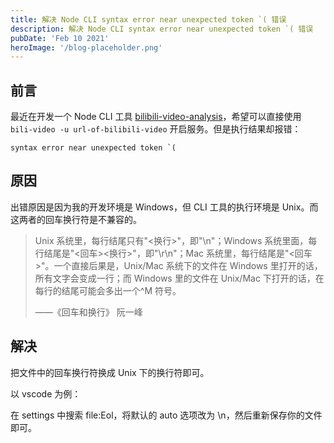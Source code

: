 ```yaml
---
title: 解决 Node CLI syntax error near unexpected token `( 错误
description: 解决 Node CLI syntax error near unexpected token `( 错误
pubDate: 'Feb 10 2021'
heroImage: '/blog-placeholder.png'
---
```


## 前言

最近在开发一个 Node CLI 工具 [bilibili-video-analysis](https://www.npmjs.com/package/bilibili-video-analysis)，希望可以直接使用 `bili-video -u url-of-bilibili-video` 开启服务。但是执行结果却报错：

```
syntax error near unexpected token `(
```

## 原因

出错原因是因为我的开发环境是 Windows，但 CLI 工具的执行环境是 Unix。而这两者的回车换行符是不兼容的。

> Unix 系统里，每行结尾只有"<换行>"，即"\n"；Windows 系统里面，每行结尾是"<回车><换行>"，即"\r\n"；Mac 系统里，每行结尾是"<回车>"。一个直接后果是，Unix/Mac 系统下的文件在 Windows 里打开的话，所有文字会变成一行；而 Windows 里的文件在 Unix/Mac 下打开的话，在每行的结尾可能会多出一个^M 符号。
>
> ——《回车和换行》 阮一峰

## 解决

把文件中的回车换行符换成 Unix 下的换行符即可。

以 vscode 为例：

在 settings 中搜索 file:Eol，将默认的 auto 选项改为 \n，然后重新保存你的文件即可。

